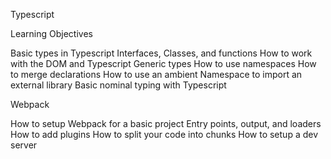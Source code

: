 Typescript

Learning Objectives

Basic types in Typescript
Interfaces, Classes, and functions
How to work with the DOM and Typescript
Generic types
How to use namespaces
How to merge declarations
How to use an ambient Namespace to import an external library
Basic nominal typing with Typescript

Webpack

How to setup Webpack for a basic project
Entry points, output, and loaders
How to add plugins
How to split your code into chunks
How to setup a dev server
